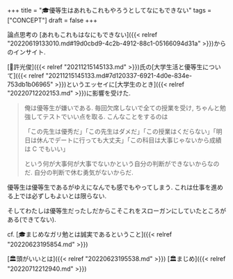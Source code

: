 +++
title = "🎓優等生はあれもこれもやろうとしてなにもできない"
tags = ["CONCEPT"]
draft = false
+++

論点思考の [あれもこれもはなにもできない]({{< relref "20220619133010.md#19d0cbd9-4c2b-4912-88c1-05166094d31a" >}})からのインサイト.

[👨許光俊]({{< relref "20211215145133.md" >}})氏の[大学生活と優等生について]({{< relref "20211215145133.md#7d120337-6921-4d0e-834e-753db1b06965" >}})というエッセイに[大学生のとき]({{< relref "20220712202153.md" >}})に影響を受けた.

> 俺は優等生が嫌いである. 毎回欠席しないで全ての授業を受け, ちゃんと勉強してテストでいい点を取る. こんなことをするのは
>
> 「この先生は優秀だ」「この先生はダメだ」「この授業はくだらない」「明日は休んでデートに行っても大丈夫」「この科目は大事じゃないから成績は C でもいい」
>
> という何が大事何が大事でないかという自分の判断ができないからなのだ. 自分の判断で休む勇気がないからだ.

優等生は優等生であるがゆえになんでも感でもやってしまう. これは仕事を進める上では必ずしもよいとは限らない.

そしてわたしは優等生だったしだからこそこれをスローガンにしていたところがある(できてない).

cf. [🎓まじめなガリ勉とは誠実であるということ]({{< relref "20220623195854.md" >}})

[🏛頭がいいとは]({{< relref "20220623195538.md" >}}) [🏛まじめ]({{< relref "20220712212940.md" >}})
